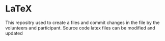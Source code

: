 # LaTeX
This repositry used to create a files and commit changes in the file by the volunteers and participant.
Source code latex files can be modified and updated
